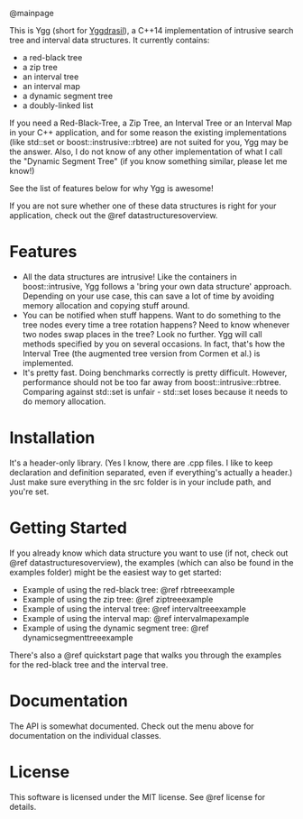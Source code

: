 @mainpage

This is Ygg (short for [Yggdrasil](https://en.wikipedia.org/wiki/Yggdrasil)), a C++14 
implementation of intrusive search tree and interval data structures. It currently contains:

* a red-black tree
* a zip tree
* an interval tree
* an interval map
* a dynamic segment tree
* a doubly-linked list


If you need a Red-Black-Tree, a Zip Tree, an Interval Tree or an Interval Map in your C++ application, and for 
some reason the existing implementations (like std::set or boost::instrusive::rbtree) are not 
suited for you, Ygg may be the answer. Also, I do not know of any other implementation of what I 
call the "Dynamic Segment Tree" (if you know something similar, please let me know!)

See the list of features below for why Ygg is awesome!

If you are not sure whether one of these data structures is right for your application, check out
 the @ref datastructuresoverview.

Features
========

* All the data structures are intrusive! Like the containers in boost::intrusive, Ygg follows a 
'bring your own data structure' approach. Depending on your use case, this can save a lot of time by avoiding memory allocation and copying stuff around.
* You can be notified when stuff happens. Want to do something to the tree nodes every time a 
tree rotation happens? Need to know whenever two nodes swap places in the tree? Look no further. Ygg will call methods specified by you on several occasions. In fact, that's how the Interval Tree (the augmented tree version from Cormen et al.) is implemented.
* It's pretty fast. Doing benchmarks correctly is pretty difficult. However, performance should 
not be too far away from boost::intrusive::rbtree. Comparing against std::set is unfair - std::set loses because it needs to do memory allocation.

Installation
============

It's a header-only library. (Yes I know, there are .cpp files. I like to keep declaration and 
definition separated, even if everything's actually a header.) Just make sure everything in the 
src folder is in your include path, and you're set.

Getting Started
=============

If you already know which data structure you want to use (if not, check out @ref 
datastructuresoverview), the examples (which can also be found in the examples folder) might be 
the easiest way to get started:

* Example of using the red-black tree: @ref rbtreeexample
* Example of using the zip tree: @ref ziptreeexample
* Example of using the interval tree: @ref intervaltreeexample
* Example of using the interval map: @ref intervalmapexample
* Example of using the dynamic segment tree: @ref dynamicsegmenttreeexample

There's also a @ref quickstart page that walks you through the examples for the red-black tree 
and the interval tree.

Documentation
=============

The API is somewhat documented. Check out the menu above for documentation on the individual 
classes.

License
=======

This software is licensed under the MIT license. See @ref license for details.
